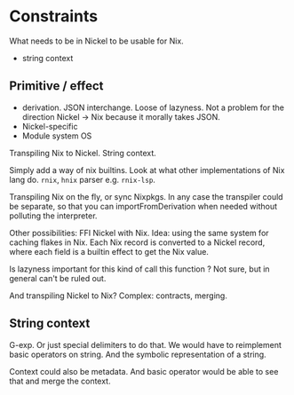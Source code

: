 # Constraints

What needs to be in Nickel to be usable for Nix.

- string context

## Primitive / effect

- derivation. JSON interchange. Loose of lazyness. Not a problem for the
  direction Nickel -> Nix because it morally takes JSON.
- Nickel-specific
- Module system OS

Transpiling Nix to Nickel. String context.

Simply add a way of nix builtins. Look at what other implementations of Nix lang
do. `rnix`, `hnix` parser e.g. `rnix-lsp`.

Transpiling Nix on the fly, or sync Nixpkgs. In any case the transpiler could be
separate, so that you can importFromDerivation when needed without polluting the
interpreter.

Other possibilities: FFI Nickel with Nix. Idea: using the same system for
caching flakes in Nix. Each Nix record is converted to a Nickel record, where
each field is a builtin effect to get the Nix value.

Is lazyness important for this kind of call this function ? Not sure, but in
general can't be ruled out.

And transpiling Nickel to Nix? Complex: contracts, merging.

## String context

G-exp. Or just special delimiters to do that. We would have to reimplement basic
operators on string. And the symbolic representation of a string.

Context could also be metadata. And basic operator would be able to see that and
merge the context.
